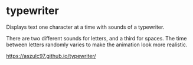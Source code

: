 # typewriter
Displays text one character at a time with sounds of a typewriter.

There are two different sounds for letters, and a third for spaces. The time between letters randomly varies to make the animation look more realistic.

https://aszulc97.github.io/typewriter/
